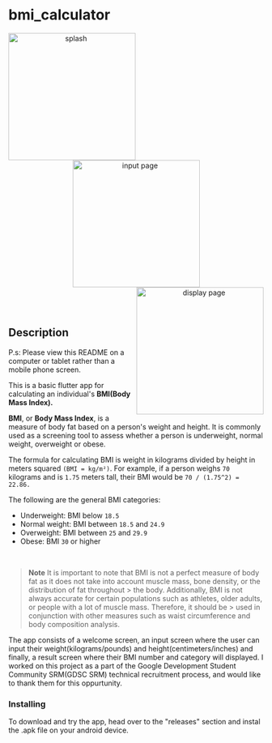 # bmi_calculator

<div align="center">
<img width="251" alt="splash" align="left" src="https://user-images.githubusercontent.com/68727041/226892054-4188698a-091a-41ba-adbc-8d5d31a4c2c4.jpeg">

<img width="251" alt="input page" align="center" src="https://user-images.githubusercontent.com/68727041/226892066-b662df77-d106-4f55-9b4d-f796a632c099.jpeg">

<img width="251" alt="display page" align="right" src="https://user-images.githubusercontent.com/68727041/226892065-0ebfb7eb-5f16-4ad1-8c71-78f927dbd80f.jpeg">

</div>


<br><br>


## Description

P.s: Please view this README on a computer or tablet rather than a mobile phone screen.

This is a basic flutter app for calculating an individual's **BMI(Body Mass Index).**

**BMI**, or **Body Mass Index**, is a measure of body fat based on a person's weight and height. It is commonly used as a screening tool to assess whether a person is underweight, normal weight, overweight or obese.

The formula for calculating BMI is weight in kilograms divided by height in meters squared ```(BMI = kg/m²)```. For example, if a person weighs ```70``` kilograms and is ```1.75``` meters tall, their BMI would be ```70 / (1.75^2) = 22.86.```

The following are the general BMI categories:

- Underweight: BMI below ```18.5```
- Normal weight: BMI between ```18.5``` and ```24.9```
- Overweight: BMI between ```25``` and ```29.9```
- Obese: BMI ```30``` or higher


<br>

> **Note**
> It is important to note that BMI is not a perfect measure of body fat as it does not take into account muscle mass, bone density, or the distribution of fat throughout > the body. Additionally, BMI is not always accurate for certain populations such as athletes, older adults, or people with a lot of muscle mass. Therefore, it should be > used in conjunction with other measures such as waist circumference and body composition analysis.


The app consists of a welcome screen, an input screen where the user can input their weight(kilograms/pounds) and height(centimeters/inches) and finally, a result screen where their BMI number and category will displayed.
I worked on this project as a part of the Google Development Student Community SRM(GDSC SRM) technical recruitment process, and would like to thank them for this oppurtunity.

### Installing

To download and try the app, head over to the "releases" section and instal the .apk file on your android device.


